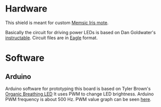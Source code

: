 # Hardware
This shield is meant for custom [Memsic Iris mote](http://www.memsic.com/products/wireless-sensor-networks/wireless-modules.html).

Basically the circuit for driving power LEDs is based on Dan Goldwater's [instructable](http://www.instructables.com/id/Circuits-for-using-High-Power-LED-s/).
Circuit files are in [Eagle](http://www.cadsoftusa.com/) format.

# Software
## Arduino
Arduino software for prototyping this board is based on Tyler Brown's [Organic Breathing LED](http://www.tmatthew.net/blog/breathing_led)
It uses PWM to change LED brightness. Arduino PWM frequency is about 500 Hz.
PWM value graph can be seen [here](http://www3.wolframalpha.com/input/?i=plot+%28-250*abs%28sin%28x*0.01%29%29%29%2B255%2C+x%3D-500..500).
